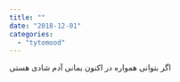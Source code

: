 ```yaml
---
title: ""
date: "2018-12-01"
categories: 
  - "tytomood"
---
```


اگر بتوانی همواره در اکنون بمانی آدم شادی هستی
